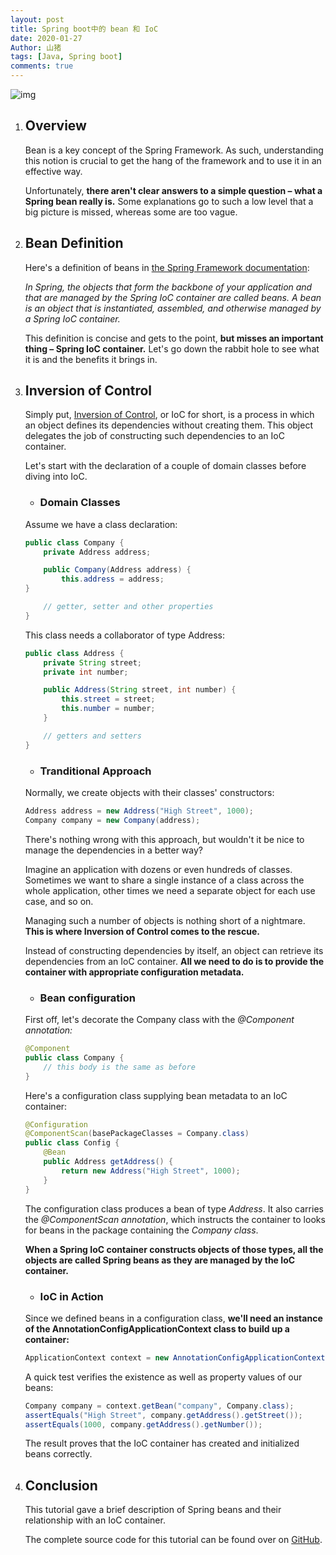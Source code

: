 ```yaml
---
layout: post
title: Spring boot中的 bean 和 IoC
date: 2020-01-27
Author: 山猪
tags: [Java, Spring boot]
comments: true
---
```

![img](https://dzone.com/storage/temp/12766233-coffee-beans-photo.jpg?crop=1.00xw:0.676xh;0,0.199xh&resize=2048:*)

<!-- more -->

1. ## Overview

    Bean is a key concept of the Spring Framework. As such, understanding this notion is crucial to get the hang of the framework and to use it in an effective way.

    Unfortunately, **there aren't clear answers to a simple question – what a Spring bean really is.** Some explanations go to such a low level that a big picture is missed, whereas some are too vague.

2. ## Bean Definition
    Here's a definition of beans in [the Spring Framework documentation](https://docs.spring.io/spring/docs/current/spring-framework-reference/core.html#beans-introduction "the Spring Framework documentation"):

    *In Spring, the objects that form the backbone of your application and that are managed by the Spring IoC container are called beans. A bean is an object that is instantiated, assembled, and otherwise managed by a Spring IoC container.*

    This definition is concise and gets to the point, **but misses an important thing – Spring IoC container.** Let's go down the rabbit hole to see what it is and the benefits it brings in.

3. ## Inversion of Control

    Simply put, [Inversion of Control](https://www.baeldung.com/inversion-control-and-dependency-injection-in-spring "Inversion of Control"), or IoC for short, is a process in which an object defines its dependencies without creating them. This object delegates the job of constructing such dependencies to an IoC container.

    Let's start with the declaration of a couple of domain classes before diving into IoC.

    - ### Domain Classes

    Assume we have a class declaration:

    ```java
    public class Company {
        private Address address;
 
        public Company(Address address) {
            this.address = address;
    }
 
        // getter, setter and other properties
    }
    ```

    This class needs a collaborator of type Address:
    ```java
    public class Address {
        private String street;
        private int number;
    
        public Address(String street, int number) {
            this.street = street;
            this.number = number;
        }
    
        // getters and setters
    }
    ```
    - ### Tranditional Approach

    Normally, we create objects with their classes' constructors:

    ```java
    Address address = new Address("High Street", 1000);
    Company company = new Company(address);
    ```

    There's nothing wrong with this approach, but wouldn't it be nice to manage the dependencies in a better way?

    Imagine an application with dozens or even hundreds of classes. Sometimes we want to share a single instance of a class across the whole application, other times we need a separate object for each use case, and so on.

    Managing such a number of objects is nothing short of a nightmare. **This is where Inversion of Control comes to the rescue.**

    Instead of constructing dependencies by itself, an object can retrieve its dependencies from an IoC container. **All we need to do is to provide the container with appropriate configuration metadata.**

    - ### Bean configuration

    First off, let's decorate the Company class with the *@Component annotation:*
    ```java
    @Component
    public class Company {
        // this body is the same as before
    }
    ```
    Here's a configuration class supplying bean metadata to an IoC container:
    ```java
    @Configuration
    @ComponentScan(basePackageClasses = Company.class)
    public class Config {
        @Bean
        public Address getAddress() {
            return new Address("High Street", 1000);
        }
    }
    ```

    The configuration class produces a bean of type *Address*. It also carries the *@ComponentScan annotation*, which instructs the container to looks for beans in the package containing the *Company class*.

    **When a Spring IoC container constructs objects of those types, all the objects are called Spring beans as they are managed by the IoC container.**

    - ### IoC in Action

    Since we defined beans in a configuration class, **we'll need an instance of the AnnotationConfigApplicationContext class to build up a container:**

    ```java
    ApplicationContext context = new AnnotationConfigApplicationContext(Config.class);
    ```

    A quick test verifies the existence as well as property values of our beans:

    ```java
    Company company = context.getBean("company", Company.class);
    assertEquals("High Street", company.getAddress().getStreet());
    assertEquals(1000, company.getAddress().getNumber());
    ```

    The result proves that the IoC container has created and initialized beans correctly.

4. ## Conclusion

    This tutorial gave a brief description of Spring beans and their relationship with an IoC container.

    The complete source code for this tutorial can be found over on [GitHub](https://www.baeldung.com/inversion-control-and-dependency-injection-in-spring "GitHub").
